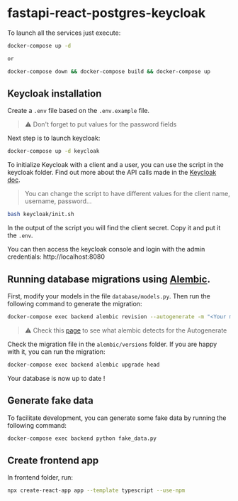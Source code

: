 # fastapi-react-postgres-keycloak

To launch all the services just execute:

```bash
docker-compose up -d

or

docker-compose down && docker-compose build && docker-compose up
```




## Keycloak installation

Create a `.env` file based on the `.env.example` file.

> :warning: Don't forget to put values for the password fields

Next step is to launch keycloak:

```bash
docker-compose up -d keycloak
```

To initialize Keycloak with a client and a user, you can use the script in the keycloak folder. Find out more about the API calls made in the [Keycloak doc](https://www.keycloak.org/docs-api/5.0/rest-api/index.html).

> You can change the script to have different values for the client name, username, password...

```bash
bash keycloak/init.sh
```

In the output of the script you will find the client secret. Copy it and put it the `.env`.

You can then access the keycloak console and login with the admin credentials: http://localhost:8080

## Running database migrations using [Alembic](https://alembic.sqlalchemy.org).

First, modify your models in the file `database/models.py`.
Then run the following command to generate the migration:

```bash
docker-compose exec backend alembic revision --autogenerate -m "<Your message>"
```

> :warning: Check this [page](https://alembic.sqlalchemy.org/en/latest/autogenerate.html#what-does-autogenerate-detect-and-what-does-it-not-detect) to see what alembic detects for the Autogenerate

Check the migration file in the `alembic/versions` folder. If you are happy with it, you can run the migration:

```bash
docker-compose exec backend alembic upgrade head
```

Your database is now up to date !

## Generate fake data

To facilitate development, you can generate some fake data by running the following command:

```bash
docker-compose exec backend python fake_data.py
```

## Create frontend app

In frontend folder, run:

```bash
npx create-react-app app --template typescript --use-npm
```
